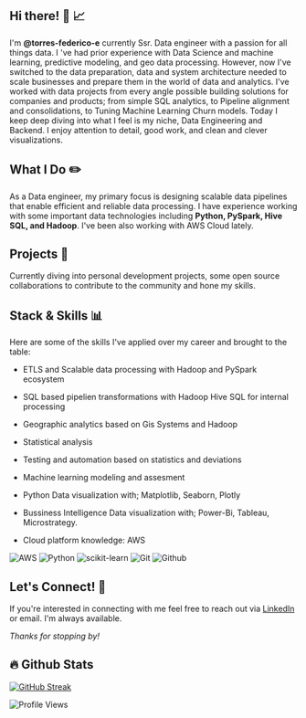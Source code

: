 ## Hi there! 👋 📈
I'm **@torres-federico-e** currently Ssr. Data engineer with a passion for all things data. I 've had prior experience with Data Science and machine learning, predictive modeling, and geo data processing. However, now I've switched to the data preparation, data and system architecture needed to scale businesses and prepare them in the world of data and analytics. I've worked with data projects from every angle possible building solutions for companies and products; from simple SQL analytics, to Pipeline alignment and consolidations, to Tuning Machine Learning Churn models. Today I keep deep diving into what I feel is my niche, Data Engineering and Backend. I enjoy attention to detail, good work, and clean and clever visualizations. 

## What I Do ✏️
As a Data engineer, my primary focus is designing scalable data pipelines that enable efficient and reliable data processing. I have experience working with some important data technologies including **Python, PySpark, Hive SQL, and Hadoop**. I've been also working with AWS Cloud lately.

## Projects 📝
Currently diving into personal development projects, some open source collaborations to contribute to the community and hone my skills.

## Stack & Skills  📊
Here are some of the skills I've applied over my career and brought to the table:

- ETLS and Scalable data processing with Hadoop and PySpark ecosystem
- SQL based pipelien transformations with Hadoop Hive SQL for internal processing

- Geographic analytics based on Gis Systems and Hadoop 
- Statistical analysis 
- Testing and automation based on statistics and deviations
- Machine learning modeling and assesment
- Python Data visualization with; Matplotlib, Seaborn, Plotly
- Bussiness Intelligence Data visualization with; Power-Bi, Tableau, Microstrategy.
- Cloud platform knowledge: AWS

![AWS](https://img.shields.io/badge/aws-232D2C?&logo=amazonaws&logoColor=FFB71B)
![Python](https://img.shields.io/badge/Python-232D2C?&logo=python&logoColor=FFB71B)
![scikit-learn](https://img.shields.io/badge/scikit--learn-%23F7931E.svg?&logo=scikit-learn&logoColor=white)
![Git](https://img.shields.io/badge/GIT-E44C30?&logo=git&logoColor=white)
![Github](https://img.shields.io/badge/github-171515?&logo=github&logoColor=white)

## Let's Connect! 🔗
If you're interested in connecting with me feel free to reach out via [LinkedIn](https://www.linkedin.com/in/t-federico-e/) or email. 
I'm always available.

*Thanks for stopping by!*


## :fire: Github Stats

[![GitHub Streak](http://github-readme-streak-stats.herokuapp.com?user=torres-federico-e&theme=dark&background=0d1117)](https://git.io/streak-stats)

![Profile Views](https://komarev.com/ghpvc/?username=torres-federico-e)
